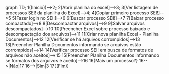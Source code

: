 graph TD;
    1((Início))-->2;
    2[Abrir planilha do excel]-->3;
    3[Ver listagem de processos SEI! da planilha do Excel]-->4;
    4[Copiar primeiro processo SEI!]-->5
    5[Fazer login no SEI!]-->6
    6[Buscar processo SEI!]-->7
    7[Baixar processo compactado]-->8
    8[Descompactar arquivos]-->9
    9[Salvar arquivos descompactados]-->10
    10[Preencher Excel sobre processo baixado e descompactação dos arquivos]-->11
    11[Criar nova planilha Excel - Planilha Documentos]-->12
    12[Verificar se há arquivos corrompidos]-->13
    13[Preencher Planilha Documentos informando se arquivos estão corrompidos]-->14
    14[Verificar processo SEI! em busca de formatos de arquivos não aceitos]-->15
    15[Preencher Planilha Documentos informando se formatos dos arquivos é aceito]-->16
    16{Mais um processo?}
    16-->|Não|17
    16-->|Sim|3
    17((Fim))
